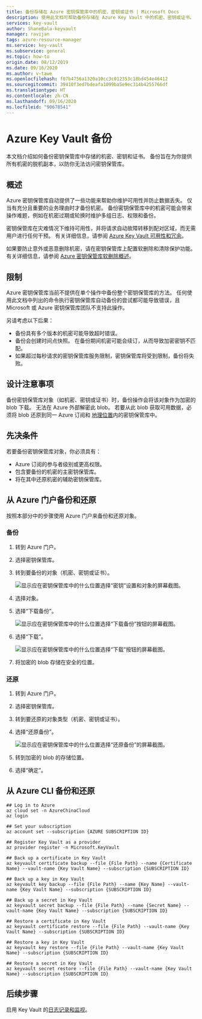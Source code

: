 ```yaml
---
title: 备份存储在 Azure 密钥保管库中的机密、密钥或证书 | Microsoft Docs
description: 使用此文档可帮助备份存储在 Azure Key Vault 中的机密、密钥或证书。
services: key-vault
author: ShaneBala-keyvault
manager: ravijan
tags: azure-resource-manager
ms.service: key-vault
ms.subservice: general
ms.topic: how-to
origin.date: 08/12/2019
ms.date: 09/16/2020
ms.author: v-tawe
ms.openlocfilehash: f07b4756a1320a10cc3c012353c18bd454e46412
ms.sourcegitcommit: 39410f3ed7bdeafa1099ba5e9ec314b4255766df
ms.translationtype: HT
ms.contentlocale: zh-CN
ms.lasthandoff: 09/16/2020
ms.locfileid: "90678541"
---
```

# <a name="azure-key-vault-backup"></a>Azure Key Vault 备份

本文档介绍如何备份密钥保管库中存储的机密、密钥和证书。 备份旨在为你提供所有机密的脱机副本，以防你无法访问密钥保管库。

## <a name="overview"></a>概述

Azure 密钥保管库自动提供了一些功能来帮助你维护可用性并防止数据丢失。 仅当有充分且重要的业务理由时才备份机密。 备份密钥保管库中的机密可能会带来操作难题，例如在机密过期或轮换时维护多组日志、权限和备份。

密钥保管库在灾难情况下维持可用性，并将请求自动故障转移到配对区域，而无需用户进行任何干预。 有关详细信息，请参阅 [Azure Key Vault 可用性和冗余](https://docs.azure.cn/key-vault/general/disaster-recovery-guidance)。

如果要防止意外或恶意删除机密，请在密钥保管库上配置软删除和清除保护功能。 有关详细信息，请参阅 [Azure 密钥保管库软删除概述](https://docs.azure.cn/key-vault/general/soft-delete-overview)。

## <a name="limitations"></a>限制

Azure 密钥保管库当前不提供在单个操作中备份整个密钥保管库的方法。 任何使用此文档中列出的命令执行密钥保管库自动备份的尝试都可能导致错误，且 Microsoft 或 Azure 密钥保管库团队不支持此操作。 

另请考虑以下后果：

* 备份具有多个版本的机密可能导致超时错误。
* 备份会创建时间点快照。 在备份期间机密可能会续订，从而导致加密密钥不匹配。
* 如果超过每秒请求的密钥保管库服务限制，密钥保管库将受到限制，备份将失败。

## <a name="design-considerations"></a>设计注意事项

备份密钥保管库对象（如机密、密钥或证书）时，备份操作会将该对象作为加密的 blob 下载。 无法在 Azure 外部解密此 blob。 若要从此 blob 获取可用数据，必须将 blob 还原到同一 Azure 订阅和 [地理位置](https://azure.microsoft.com/global-infrastructure/geographies/)内的密钥保管库中。

## <a name="prerequisites"></a>先决条件

若要备份密钥保管库对象，你必须具有： 

* Azure 订阅的参与者级别或更高权限。
* 包含要备份的机密的主密钥保管库。
* 将在其中还原机密的辅助密钥保管库。

## <a name="back-up-and-restore-from-the-azure-portal"></a>从 Azure 门户备份和还原

按照本部分中的步骤使用 Azure 门户来备份和还原对象。

### <a name="back-up"></a>备份

1. 转到 Azure 门户。
2. 选择密钥保管库。
3. 转到要备份的对象（机密、密钥或证书）。

    ![显示应在密钥保管库中的什么位置选择“密钥”设置和对象的屏幕截图。](../media/backup-1.png)

4. 选择对象。
5. 选择“下载备份”。

    ![显示应在密钥保管库中的什么位置选择“下载备份”按钮的屏幕截图。](../media/backup-2.png)
    
6. 选择“下载”。

    ![显示应在密钥保管库中的什么位置选择“下载”按钮的屏幕截图。](../media/backup-3.png)
    
7. 将加密的 blob 存储在安全的位置。

### <a name="restore"></a>还原

1. 转到 Azure 门户。
2. 选择密钥保管库。
3. 转到要还原的对象类型（机密、密钥或证书）。
4. 选择“还原备份”。

    ![显示应在密钥保管库中的什么位置选择“还原备份”的屏幕截图。](../media/backup-4.png)
    
5. 转到加密的 blob 的存储位置。
6. 选择“确定”。

## <a name="back-up-and-restore-from-the-azure-cli"></a>从 Azure CLI 备份和还原

```azurecli
## Log in to Azure
az cloud set -n AzureChinaCloud
az login

## Set your subscription
az account set --subscription {AZURE SUBSCRIPTION ID}

## Register Key Vault as a provider
az provider register -n Microsoft.KeyVault

## Back up a certificate in Key Vault
az keyvault certificate backup --file {File Path} --name {Certificate Name} --vault-name {Key Vault Name} --subscription {SUBSCRIPTION ID}

## Back up a key in Key Vault
az keyvault key backup --file {File Path} --name {Key Name} --vault-name {Key Vault Name} --subscription {SUBSCRIPTION ID}

## Back up a secret in Key Vault
az keyvault secret backup --file {File Path} --name {Secret Name} --vault-name {Key Vault Name} --subscription {SUBSCRIPTION ID}

## Restore a certificate in Key Vault
az keyvault certificate restore --file {File Path} --vault-name {Key Vault Name} --subscription {SUBSCRIPTION ID}

## Restore a key in Key Vault
az keyvault key restore --file {File Path} --vault-name {Key Vault Name} --subscription {SUBSCRIPTION ID}

## Restore a secret in Key Vault
az keyvault secret restore --file {File Path} --vault-name {Key Vault Name} --subscription {SUBSCRIPTION ID}

```

## <a name="next-steps"></a>后续步骤

启用 Key Vault 的[日志记录和监视](https://docs.azure.cn/key-vault/general/logging)。
